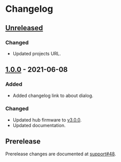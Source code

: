 <!-- Refer to https://keepachangelog.com/en/1.0.0/ for guidance. -->

# Changelog

## [Unreleased]

### Changed
- Updated projects URL.

## [1.0.0] - 2021-06-08

### Added
- Added changelog link to about dialog.

### Changed
- Updated hub firmware to [v3.0.0].
- Updated documentation.

## Prerelease

Prerelease changes are documented at [support#48].


<!-- let's try to keep this list sorted -->
[support#48]: https://github.com/pybricks/support/issues/48
[v3.0.0]: https://github.com/pybricks/pybricks-micropython/blob/master/CHANGELOG.md#300---2021-06-08

[Unreleased]: https://github.com/pybricks/pybricks-code/compare/v1.0.0...HEAD
[1.0.0]: https://github.com/pybricks/pybricks-code/compare/v1.0.0-rc.2...v1.0.0
